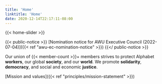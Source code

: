 ```yaml
---
title: 'Home'
linktitle: 'Home'
date: 2020-12-14T22:17:11-08:00
---
```


{{< home-slider >}}

{{< public-notice >}}
[Nomination notice for AWU Executive Council (2022-07-04)]({{< ref "awu-ec-nomination-notice" >}})
{{</ public-notice >}}

Our union of {{< member-count >}}+ members strives to protect Alphabet **workers**, our global **society**, and our **world**. We promote **solidarity**, **democracy**, and social and economic **justice**.

[Mission and values]({{< ref "principles/mission-statement" >}})
